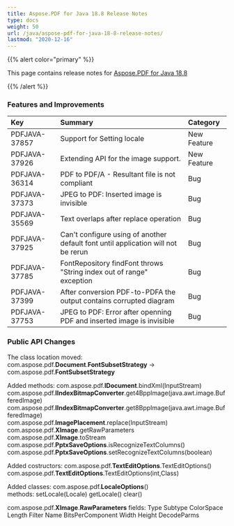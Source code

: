 ```yaml
---
title: Aspose.PDF for Java 18.8 Release Notes
type: docs
weight: 50
url: /java/aspose-pdf-for-java-18-8-release-notes/
lastmod: "2020-12-16"
---
```


{{% alert color="primary" %}} 

This page contains release notes for [Aspose.PDF for Java 18.8](https://repository.aspose.com/repo/com/aspose/aspose-pdf/18.8/)

{{% /alert %}} 
### **Features and Improvements**

|**Key**|**Summary**|**Category**|
| :- | :- | :- |
|PDFJAVA-37857|Support for Setting locale|New Feature|
|PDFJAVA-37926|Extending API for the image support.|New Feature|
|PDFJAVA-36314|PDF to PDF/A - Resultant file is not compliant|Bug|
|PDFJAVA-37373|JPEG to PDF: Inserted image is invisible|Bug|
|PDFJAVA-35569|Text overlaps after replace operation|Bug|
|PDFJAVA-37925|Can't configure using of another default font until application will not be rerun|Bug|
|PDFJAVA-37785|FontRepository findFont throws "String index out of range" exception|Bug|
|PDFJAVA-37399|After conversion PDF-to-PDFA the output contains corrupted diagram|Bug|
|PDFJAVA-37753|JPEG to PDF: Error after openning PDF and inserted image is invisible|Bug|
### **Public API Changes**
The class location moved: 
com.aspose.pdf.**Document**.**FontSubsetStrategy** -> com.aspose.pdf.**FontSubsetStrategy**

Added methods:
com.aspose.pdf.**IDocument**.bindXml(InputStream)   
com.aspose.pdf.**IIndexBitmapConverter**.get4BppImage(java.awt.image.BufferedImage)   
com.aspose.pdf.**IIndexBitmapConverter**.get8BppImage(java.awt.image.BufferedImage)   
com.aspose.pdf.**ImagePlacement**.replace(InputStream)   
com.aspose.pdf.**XImage**.getRawParameters   
com.aspose.pdf.**XImage**.toStream   
com.aspose.pdf.**PptxSaveOptions**.isRecognizeTextColumns()   
com.aspose.pdf.**PptxSaveOptions**.setRecognizeTextColumns(boolean)   

Added costructors:
com.aspose.pdf.**TextEditOptions**.TextEditOptions()   
com.aspose.pdf.**TextEditOptions**.TextEditOptions(int,Class)   

Added classes:
com.aspose.pdf.**LocaleOptions**()   
methods:
setLocale(Locale)
getLocale()
clear()

com.aspose.pdf.**XImage**.**RawParameters** 
fields:
Type
Subtype
ColorSpace
Length
Filter
Name
BitsPerComponent
Width
Height
DecodeParms
